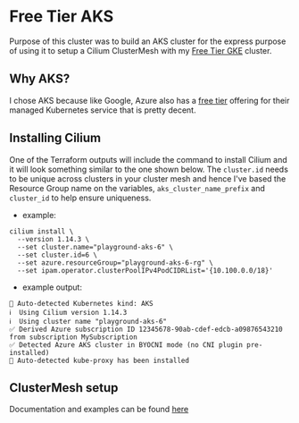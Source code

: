 # Free Tier AKS

Purpose of this cluster was to build an AKS cluster for the express purpose of using it to setup a Cilium ClusterMesh with my [Free Tier GKE](https://github.com/Neutrollized/free-tier-gke) cluster.

## Why AKS?
I chose AKS because like Google, Azure also has a [free tier](https://learn.microsoft.com/en-us/azure/aks/free-standard-pricing-tiers) offering for their managed Kubernetes service that is pretty decent.


## Installing Cilium
One of the Terraform outputs will include the command to install Cilium and it will look something similar to the one shown below.  The `cluster.id` needs to be unique across clusters in your cluster mesh and hence I've based the Resource Group name on the variables, `aks_cluster_name_prefix` and `cluster_id` to help ensure uniqueness.

- example:
```console
cilium install \
  --version 1.14.3 \
  --set cluster.name="playground-aks-6" \
  --set cluster.id=6 \
  --set azure.resourceGroup="playground-aks-6-rg" \
  --set ipam.operator.clusterPoolIPv4PodCIDRList='{10.100.0.0/18}'
```

- example output:
```
🔮 Auto-detected Kubernetes kind: AKS
ℹ️  Using Cilium version 1.14.3
ℹ️  Using cluster name "playground-aks-6"
✅ Derived Azure subscription ID 12345678-90ab-cdef-edcb-a09876543210 from subscription MySubscription
✅ Detected Azure AKS cluster in BYOCNI mode (no CNI plugin pre-installed)
🔮 Auto-detected kube-proxy has been installed
```

## ClusterMesh setup
Documentation and examples can be found [here](./cilium/clustermesh/)

